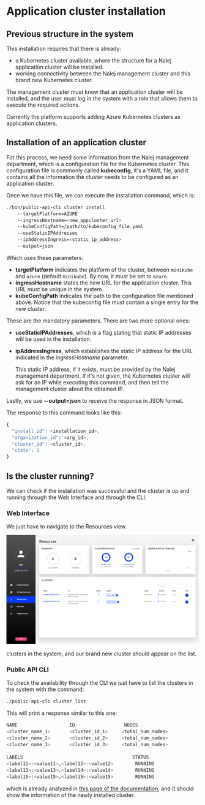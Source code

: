 # Application cluster installation

## Previous structure in the system

This installation requires that there is already:

* a Kubernetes cluster available, where the structure for a Nalej application cluster will be installed.
* working connectivity between the Nalej management cluster and this brand new Kubernetes cluster.

The management cluster must know that an application cluster will be installed, and the user must log in the system with a role that allows them to execute the required actions.

Currently the platform supports adding Azure Kubernetes clusters as application clusters.

## Installation of an application cluster

For this process, we need some information from the Nalej management department, which is a configuration file for the Kubernetes cluster. This configuration file is commonly called **kubeconfig**, it's a YAML file, and it contains all the information the cluster needs to be configured as an application cluster.

Once we have this file, we can execute the installation command, which is:

```bash
./bin/public-api-cli cluster install 
    --targetPlatform=AZURE 
    --ingressHostname=<new_appcluster_url> 
    --kubeConfigPath=/path/to/kubeconfig_file.yaml 
    --useStaticIPAddresses 
    --ipAddressIngress=<static_ip_address>
    --output=json
```

Which uses these parameters:

* **targetPlatform** indicates the platform of the cluster, between `minikube` and  `azure` \(default `minikube`\). By now, it must be set to `azure`.
* **ingressHostname** states the new URL for the application cluster. This URL must be unique in the system.
* **kubeConfigPath** indicates the path to the configuration file mentioned above. Notice that the kubeconfig file must contain a single entry for the new cluster.

These are the mandatory parameters. There are two more optional ones:

* **useStaticIPAddresses**, which is a flag stating that static IP addresses will be used in the installation.
* **ipAddressIngress**, which establishes the static IP address for the URL indicated in the _ingressHostname_ parameter.

  This static IP address, if it exists, must be provided by the Nalej management department. If it's not given, the Kubernetes cluster will ask for an IP while executing this command, and then tell the management cluster about the obtained IP.

Lastly, we use **--output=json** to receive the response in JSON format.

The response to this command looks like this:

```javascript
{
  "install_id": <installation_id>,
  "organization_id": <org_id>,
  "cluster_id": <cluster_id>,
  "state": 1
}
```

## Is the cluster running?

We can check if the installation was successful and the cluster is up and running through the Web Interface and through the CLI.

### Web Interface

We just have to navigate to the Resources view.

![Resources list view.](../img/res_ppal.png)

clusters in the system, and our brand new cluster should appear on the list.

### Public API CLI

To check the availability through the CLI we just have to list the clusters in the system with the command:

```bash
./public-api-cli cluster list
```

This will print a response similar to this one:

```bash
NAME                   ID                  NODES   
<cluster_name_1>       <cluster_id_1>     <total_num_nodes>
<cluster_name_2>       <cluster_id_2>     <total_num_nodes>
<cluster_name_3>       <cluster_id_3>     <total_num_nodes>

LABELS                                        STATUS
<label11>:<value11>,<label12>:<value12>        RUNNING
<label13>:<value13>,<label14>:<value14>        RUNNING
<label15>:<value15>,<label15>:<value15>        RUNNING
```

which is already analyzed in [this page of the documentation](https://github.com/nalej/docs/tree/49a718688dcaf3fe23ef055ef37104c47c9c8328/resources/resources.md), and it should show the information of the newly installed cluster.

